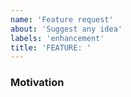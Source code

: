 ```yaml
---
name: 'Feature request'
about: 'Suggest any idea'
labels: 'enhancement'
title: 'FEATURE: '
---
```


### Motivation
